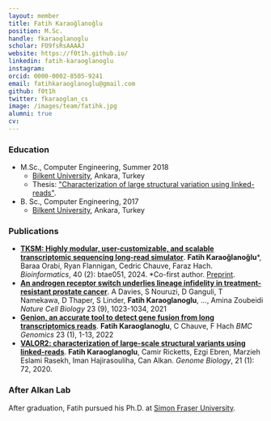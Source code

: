 ```yaml
---
layout: member
title: Fatih Karaoğlanoğlu
position: M.Sc. 
handle: fkaraoglanoglu
scholar: FO9fsRsAAAAJ
website: https://f0t1h.github.io/
linkedin: fatih-karaoglanoglu
instagram: 
orcid: 0000-0002-8505-9241
email: fatihkaraoglanoglu@gmail.com
github: f0t1h
twitter: fkaraoglan_cs
image: /images/team/fatihk.jpg
alumni: true
cv: 
---
```


### Education

- M.Sc., Computer Engineering, Summer 2018  
  - [Bilkent University](http://www.cs.bilkent.edu.tr/), Ankara, Turkey
  - Thesis:  ["Characterization of large structural variation using linked-reads"](http://repository.bilkent.edu.tr/handle/11693/47871).
- B. Sc., Computer Engineering, 2017  
  - [Bilkent University](http://www.cs.bilkent.edu.tr/), Ankara, Turkey
  
  
### Publications
- [**TKSM: Highly modular, user-customizable, and scalable transcriptomic sequencing long-read simulator**](https://academic.oup.com/bioinformatics/article/40/2/btae051/7589926).
**Fatih Karaoğlanoğlu**\*, Baraa Orabi, Ryan Flannigan, Cedric Chauve, Faraz Hach.
*Bioinformatics*, 40 (2): btae051, 2024. *Co-first author. [Preprint](https://doi.org/10.1101/2023.06.12.544410). 
- [**An androgen receptor switch underlies lineage infidelity in treatment-resistant prostate cancer**](https://doi.org/10.1038/s41556-021-00743-5). A Davies, S Nouruzi, D Ganguli, T Namekawa, D Thaper, S Linder, **Fatih Karaoglanoglu**, ..., Amina Zoubeidi *Nature Cell Biology* 23 (9), 1023-1034, 2021 
- [**Genion, an accurate tool to detect gene fusion from long transcriptomics reads**](https://doi.org/10.1186/s12864-022-08339-5). **Fatih Karaoglanoglu**, C Chauve, F Hach *BMC Genomics* 23 (1), 1-13, 2022
- [**VALOR2: characterization of large-scale structural variants using linked-reads**](https://www.ncbi.nlm.nih.gov/pubmed/32192518). **Fatih Karaoglanoglu**, Camir Ricketts, Ezgi Ebren, Marzieh Eslami Rasekh, Iman Hajirasouliha, Can Alkan. *Genome Biology*, 21 (1): 72, 2020.


### After Alkan Lab

After graduation, Fatih pursued his Ph.D. at [Simon Fraser University](https://www.sfu.ca/computing.html).
